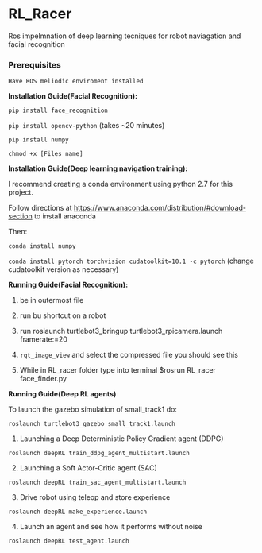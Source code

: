 # RL_Racer

Ros impelmnation of deep learning tecniques for robot naviagation and facial recognition

### Prerequisites

`Have ROS meliodic enviroment installed` 


**Installation Guide(Facial Recognition):**

`pip install face_recognition` 

`pip install opencv-python` (takes ~20 minutes)

`pip install numpy` 

`chmod +x [Files name]` 

**Installation Guide(Deep learning navigation training):**

I recommend creating a conda environment using python 2.7 for this project. 

Follow directions at https://www.anaconda.com/distribution/#download-section to install anaconda

Then:

`conda install numpy`

`conda install pytorch torchvision cudatoolkit=10.1 -c pytorch`    (change cudatoolkit version as necessary)



**Running Guide(Facial Recognition):**

1. be in outermost file

2. run bu shortcut on a robot

3. run roslaunch turtlebot3_bringup turtlebot3_rpicamera.launch framerate:=20 

4. `rqt_image_view` and select the compressed file you should see this

5. While in RL_racer folder type into terminal $rosrun RL_racer face_finder.py

**Running Guide(Deep RL agents)**

To launch the gazebo simulation of small_track1 do:

`roslaunch turtlebot3_gazebo small_track1.launch`

1. Launching a Deep Deterministic Policy Gradient agent (DDPG)

`roslaunch deepRL train_ddpg_agent_multistart.launch`

2. Launching a Soft Actor-Critic agent (SAC)

`roslaunch deepRL train_sac_agent_multistart.launch`

3. Drive robot using teleop and store experience

`roslaunch deepRL make_experience.launch`

4. Launch an agent and see how it performs without noise

`roslaunch deepRL test_agent.launch`
